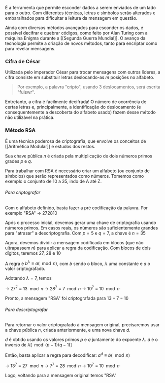 É a ferramenta que permite esconder dados a serem enviados de um lado para o outro. Com diferentes técnicas, letras e símbolos serão alterados e embaralhados para dificultar a leitura da mensagem em questão.

Ainda com diversos métodos avançados para esconder os dados, é possível decifrar e quebrar códigos, como feito por Alan Turing com a máquina Enigma durante a [[Segunda Guerra Mundial]]. O avanço da tecnologia permite a criação de novos métodos, tanto para encriptar como para revelar mensagens.
### Cifra de César
Utilizada pelo imperador César para trocar mensagens com outros líderes, a cifra consiste em substituir letras deslocando-as $m$ posições no alfabeto.

> Por exemplo, a palavra "cripto", usando 3 deslocamentos, será escrita "fulswr".

Entretanto, a cifra é facilmente decifrada! 
O número de ocorrência de certas letras e, principalmente, a identificação do deslocamento (e consequentemente a descoberta do alfabeto usado) fazem desse método não utilizável na prática.

### Método RSA
É uma técnica poderosa de criptografia, que envolve os conceitos de [[Aritmética Modular]] e estudos dos restos.

Sua chave pública $n$ é criada pela multiplicação de dois números primos grades $p$ e $q$.

Para trabalhar com RSA é necessário criar um alfabeto (ou conjunto de símbolos) que serão representados como números. Tomemos como exemplo o conjunto de $10$ a $35$, indo de A até Z.

###### Para criptografar
Com o alfabeto definido, basta fazer a pré codificação da palavra.
Por exemplo "RSA" -> $272810$

Após o processo inicial, devemos gerar uma chave de criptografia usando números primos. Em casos reais, os números são suficientemente grandes para "atrasar" a descriptografia. 
Com $p=5$ e $q=7$, a chave é $n=35$

Agora, devemos dividir a mensagem codificada em blocos (que não ultrapassem $n$) para aplicar a regra da codificação.
Com blocos de dois dígitos, teremos $27$, $28$ e $10$

A regra é $b^{\lambda} \equiv a (\mod{n})$, com $b$ sendo o bloco, $\lambda$ uma constante e $a$ o valor criptografado.

Adotando $\lambda = 7$, temos

-> $27^{7} \equiv 13 \mod{n}$
-> $28^{7} \equiv 7 \mod{n}$ 
-> $10^{7} \equiv 10 \mod{n}$ 

Pronto, a mensagem "RSA" foi criptografada para $13-7-10$

###### Para descriptografar
Para retornar o valor criptografado à mensagem original, precisaremos usar a chave pública $n$, criada anteriormente, e uma nova chave $d$.

$d$ é obtido usando os valores primos $p$ e $q$ juntamente do expoente $\lambda$.
$d$ é o inverso de $\lambda [\mod{(p-1)(q-1)}]$ 

Então, basta aplicar a regra para decodificar: $a^{d} \equiv b (\mod{n})$ 

-> $13^{7} \equiv 27 \mod{n}$
-> $7^{7} \equiv 28 \mod{n}$
-> $10^{7} \equiv 10 \mod{n}$ 

Logo, voltando para a mensagem original temos "RSA"

